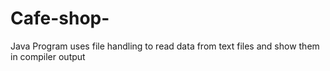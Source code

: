 # Cafe-shop-
Java Program uses file handling to read data from text files and show them in compiler output 
